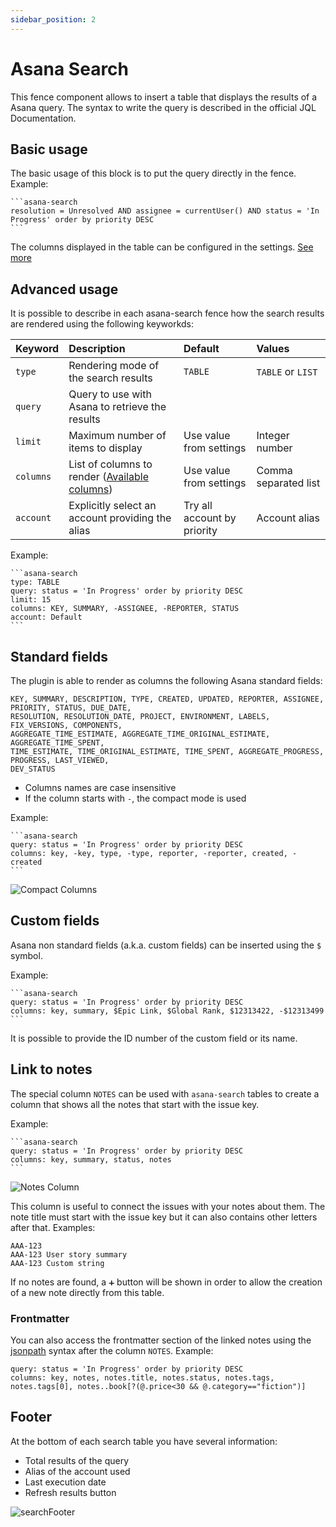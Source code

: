 ```yaml
---
sidebar_position: 2
---
```

# Asana Search

This fence component allows to insert a table that displays the results of a Asana query.
The syntax to write the query is described in the official JQL Documentation.

## Basic usage

The basic usage of this block is to put the query directly in the fence. Example:

````
```asana-search
resolution = Unresolved AND assignee = currentUser() AND status = 'In Progress' order by priority DESC
```
````

The columns displayed in the table can be configured in the settings. [See more](/docs/configuration/search-default-columns)

## Advanced usage

It is possible to describe in each asana-search fence how the search results are rendered using the following keyworkds:

| Keyword | Description | Default | Values |
| :- | :- | :- | :- |
| `type` | Rendering mode of the search results | `TABLE` | `TABLE` or `LIST` |
| `query` | Query to use with Asana to retrieve the results |  |  |
| `limit` | Maximum number of items to display | Use value from settings | Integer number |
| `columns` | List of columns to render ([Available columns](#standard-fields)) | Use value from settings | Comma separated list |
| `account` | Explicitly select an account providing the alias | Try all account by priority | Account alias |

Example:

````
```asana-search
type: TABLE
query: status = 'In Progress' order by priority DESC
limit: 15
columns: KEY, SUMMARY, -ASSIGNEE, -REPORTER, STATUS
account: Default
```
````

## Standard fields

The plugin is able to render as columns the following Asana standard fields:

```
KEY, SUMMARY, DESCRIPTION, TYPE, CREATED, UPDATED, REPORTER, ASSIGNEE, PRIORITY, STATUS, DUE_DATE,
RESOLUTION, RESOLUTION_DATE, PROJECT, ENVIRONMENT, LABELS, FIX_VERSIONS, COMPONENTS,
AGGREGATE_TIME_ESTIMATE, AGGREGATE_TIME_ORIGINAL_ESTIMATE, AGGREGATE_TIME_SPENT,
TIME_ESTIMATE, TIME_ORIGINAL_ESTIMATE, TIME_SPENT, AGGREGATE_PROGRESS, PROGRESS, LAST_VIEWED,
DEV_STATUS
```

- Columns names are case insensitive
- If the column starts with `-`, the compact mode is used

Example:
````
```asana-search
query: status = 'In Progress' order by priority DESC
columns: key, -key, type, -type, reporter, -reporter, created, -created
```
````
![Compact Columns](/img/compactColumns.png)

## Custom fields

Asana non standard fields (a.k.a. custom fields) can be inserted using the `$` symbol.

Example:
````
```asana-search
query: status = 'In Progress' order by priority DESC
columns: key, summary, $Epic Link, $Global Rank, $12313422, -$12313499
```
````

It is possible to provide the ID number of the custom field or its name.

## Link to notes
The special column `NOTES` can be used with `asana-search` tables to create a column that shows all the notes that start with the issue key.

Example:
````
```asana-search
query: status = 'In Progress' order by priority DESC
columns: key, summary, status, notes
```
````

![Notes Column](/img/notesColumn.png)

This column is useful to connect the issues with your notes about them. The note title must start with the issue key but it can also contains other letters after that.
Examples:
```
AAA-123
AAA-123 User story summary
AAA-123 Custom string
```
If no notes are found, a `➕` button will be shown in order to allow the creation of a new note directly from this table.

### Frontmatter

You can also access the frontmatter section of the linked notes using the [jsonpath](https://github.com/dchester/jsonpath) syntax after the column `NOTES`. Example:

```asana-search
query: status = 'In Progress' order by priority DESC
columns: key, notes, notes.title, notes.status, notes.tags, notes.tags[0], notes..book[?(@.price<30 && @.category=="fiction")]
```

## Footer

At the bottom of each search table you have several information:
- Total results of the query
- Alias of the account used
- Last execution date
- Refresh results button

![searchFooter](/img/searchFooter.png)
